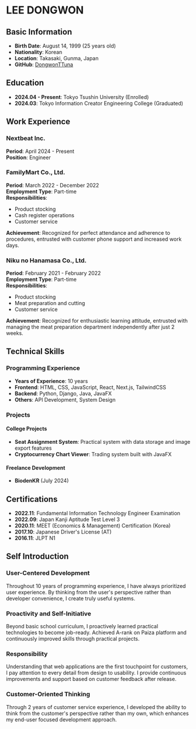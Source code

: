 # LEE DONGWON

## Basic Information

- **Birth Date**: August 14, 1999 (25 years old)
- **Nationality**: Korean
- **Location**: Takasaki, Gunma, Japan
- **GitHub**: [DongwonTTuna](https://github.com/DongwonTTuna)

## Education

- **2024.04 - Present**: Tokyo Tsushin University (Enrolled)
- **2024.03**: Tokyo Information Creator Engineering College (Graduated)

## Work Experience

### Nextbeat Inc.

**Period**: April 2024 - Present  
**Position**: Engineer

### FamilyMart Co., Ltd.

**Period**: March 2022 - December 2022  
**Employment Type**: Part-time  
**Responsibilities**:

- Product stocking
- Cash register operations
- Customer service

**Achievement**: Recognized for perfect attendance and adherence to procedures, entrusted with customer phone support and increased work days.

### Niku no Hanamasa Co., Ltd.

**Period**: February 2021 - February 2022  
**Employment Type**: Part-time  
**Responsibilities**:

- Product stocking
- Meat preparation and cutting
- Customer service

**Achievement**: Recognized for enthusiastic learning attitude, entrusted with managing the meat preparation department independently after just 2 weeks.

## Technical Skills

### Programming Experience

- **Years of Experience**: 10 years
- **Frontend**: HTML, CSS, JavaScript, React, Next.js, TailwindCSS
- **Backend**: Python, Django, Java, JavaFX
- **Others**: API Development, System Design

### Projects

#### College Projects

- **Seat Assignment System**: Practical system with data storage and image export features
- **Cryptocurrency Chart Viewer**: Trading system built with JavaFX

#### Freelance Development

- **BiodenKR** (July 2024)

## Certifications

- **2022.11**: Fundamental Information Technology Engineer Examination
- **2022.09**: Japan Kanji Aptitude Test Level 3
- **2020.11**: MEET (Economics & Management) Certification (Korea)
- **2017.10**: Japanese Driver's License (AT)
- **2016.11**: JLPT N1

## Self Introduction

### User-Centered Development

Throughout 10 years of programming experience, I have always prioritized user experience. By thinking from the user's perspective rather than developer convenience, I create truly useful systems.

### Proactivity and Self-Initiative

Beyond basic school curriculum, I proactively learned practical technologies to become job-ready. Achieved A-rank on Paiza platform and continuously improved skills through practical projects.

### Responsibility

Understanding that web applications are the first touchpoint for customers, I pay attention to every detail from design to usability. I provide continuous improvements and support based on customer feedback after release.

### Customer-Oriented Thinking

Through 2 years of customer service experience, I developed the ability to think from the customer's perspective rather than my own, which enhances my end-user focused development approach.
